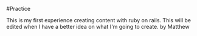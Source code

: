 #Practice

This is my first experience creating content with ruby on rails. This will be edited when I have a better idea on what I'm going to create.
by Matthew